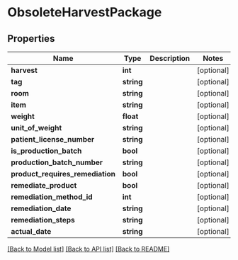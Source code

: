 # ObsoleteHarvestPackage

## Properties
Name | Type | Description | Notes
------------ | ------------- | ------------- | -------------
**harvest** | **int** |  | [optional] 
**tag** | **string** |  | [optional] 
**room** | **string** |  | [optional] 
**item** | **string** |  | [optional] 
**weight** | **float** |  | [optional] 
**unit_of_weight** | **string** |  | [optional] 
**patient_license_number** | **string** |  | [optional] 
**is_production_batch** | **bool** |  | [optional] 
**production_batch_number** | **string** |  | [optional] 
**product_requires_remediation** | **bool** |  | [optional] 
**remediate_product** | **bool** |  | [optional] 
**remediation_method_id** | **int** |  | [optional] 
**remediation_date** | **string** |  | [optional] 
**remediation_steps** | **string** |  | [optional] 
**actual_date** | **string** |  | [optional] 

[[Back to Model list]](../../README.md#documentation-for-models) [[Back to API list]](../../README.md#documentation-for-api-endpoints) [[Back to README]](../../README.md)

